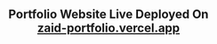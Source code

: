
<h2 align="center">
  Portfolio Website Live Deployed On<br/>
  <a href="https://zaid-portfolio.vercel.app/" target="_blank">zaid-portfolio.vercel.app</a>
</h2>
